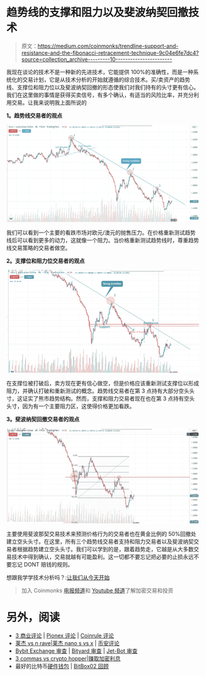 # 趋势线的支撑和阻力以及斐波纳契回撤技术

> 原文：<https://medium.com/coinmonks/trendline-support-and-resistance-and-the-fibonacci-retracement-technique-9c04e6fe7dc4?source=collection_archive---------10----------------------->

我现在谈论的技术不是一种新的先进技术，它能提供 100%的准确性，而是一种系统化的交易计划，它是从技术分析的开始就遵循的综合技术。买/卖资产的趋势线、支撑位和阻力位以及斐波纳契回撤的形态使我们对我们持有的头寸更有信心。我们在这里做的事情是获得买卖信号，有多个确认，有适当的风险比率，并充分利用交易。让我来说明我上面所说的

**1。趋势线交易者的观点**

![](img/9a7d6d4626fe8a57e95b5e5431fd0a3a.png)

我们可以看到一个主要的看跌市场对欧元/澳元的抛售压力。在价格重新测试趋势线后可以看到更多的动力，这就像一个阻力。当价格重新测试趋势线时，尊重趋势线交易策略的交易者做空。

**2。支撑位和阻力位交易者的观点**

![](img/699729907d4ce9052f25d1aff40d3c5c.png)

在支撑位被打破后，卖方现在更有信心做空，但是价格应该重新测试支撑位以形成阻力，并确认打破和重新测试的概念。趋势线交易者在第 3 点持有大部分空头头寸，这证实了熊市趋势结构。然而，支撑和阻力交易者现在也在第 3 点持有空头头寸，因为有一个主要阻力区，这使得价格更加看跌。

**3。斐波纳契回撤交易者的观点**

![](img/012008b5ffccbeed95d0049bb7a44eba.png)

主要使用斐波那契交易技术来预测价格行为的交易者也在黄金比例的 50%回撤处建立空头头寸。在这里，所有三个趋势线交易者支持和阻力交易者以及斐波纳契交易者根据趋势建立空头头寸。我们可以学到的是，跟着趋势走，它越是从大多数交易技术中得到确认，交易就越有可能盈利。这一切都不要忘记把必要的止损永远不要忘记 DONT 赔钱的规则。

想跟我学学技术分析吗？:[让我们从今天开始](https://www.fiverr.com/anjerry356/teach-you-technical-analysis-for-stock-market-crypto-and-forex?context_referrer=search_gigs&source=main_banner&ref_ctx_id=1d1780dbc61d45887e7d40deeffbc2d4&pckg_id=1&pos=44&context_type=auto&funnel=1d1780dbc61d45887e7d40deeffbc2d4&seller_online=true&imp_id=9da19408-55a3-4249-87e1-cb55d5e88b8b)

> 加入 Coinmonks [电报频道](https://t.me/coincodecap)和 [Youtube 频道](https://www.youtube.com/c/coinmonks/videos)了解加密交易和投资

# 另外，阅读

*   [3 商业评论](/coinmonks/3commas-review-an-excellent-crypto-trading-bot-2020-1313a58bec92) | [Pionex 评论](https://coincodecap.com/pionex-review-exchange-with-crypto-trading-bot) | [Coinrule 评论](/coinmonks/coinrule-review-2021-a-beginner-friendly-crypto-trading-bot-daf0504848ba)
*   [莱杰 vs n rave](/coinmonks/ledger-vs-ngrave-zero-7e40f0c1d694)|[莱杰 nano s vs x](/coinmonks/ledger-nano-s-vs-x-battery-hardware-price-storage-59a6663fe3b0) | [币安评论](/coinmonks/binance-review-ee10d3bf3b6e)
*   [Bybit Exchange 审查](/coinmonks/bybit-exchange-review-dbd570019b71) | [Bityard 审查](https://coincodecap.com/bityard-reivew) | [Jet-Bot 审查](https://coincodecap.com/jet-bot-review)
*   [3 commas vs crypto hopper](/coinmonks/3commas-vs-pionex-vs-cryptohopper-best-crypto-bot-6a98d2baa203)|[赚取加密利息](/coinmonks/earn-crypto-interest-b10b810fdda3)
*   最好的比特币[硬件钱包](/coinmonks/hardware-wallets-dfa1211730c6) | [BitBox02 回顾](/coinmonks/bitbox02-review-your-swiss-bitcoin-hardware-wallet-c36c88fff29)